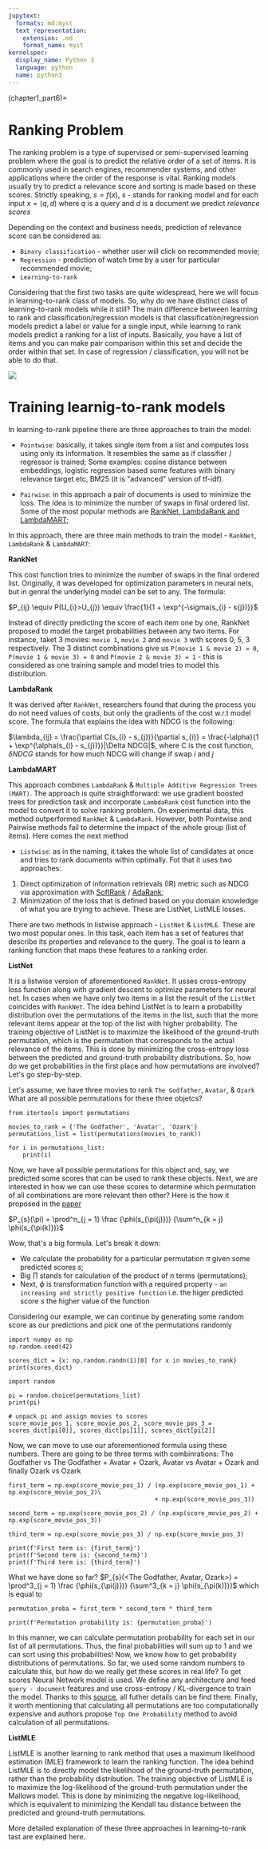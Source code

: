 ```yaml
---
jupytext:
  formats: md:myst
  text_representation:
    extension: .md
    format_name: myst
kernelspec:
  display_name: Python 3
  language: python
  name: python3
---
```


(chapter1_part6)=

# Ranking Problem
The ranking problem is a type of supervised or semi-supervised learning problem where the goal
is to predict the relative order of a set of items. It is commonly used in search engines,
recommender systems, and other applications where the order of the response is vital. Ranking
models usually try to predict a relevance score and sorting is made based on these scores.
Strictly speaking, $s = f(x)$, $s$ - stands for ranking model and for each
input $x = (q, d)$ where $q$ is a query and $d$ is a document we predict *relevance scores*

Depending on the context and business needs, prediction of relevance score can be considered as:
- `Binary classification` - whether user will click on recommended movie;
- `Regression` - prediction of watch time by a user for particular recommended movie;
- `Learning-to-rank`

Considering that the first two tasks are quite widespread, here we will focus in learning-to-rank
class of models. So, why do we have distinct class of learning-to-rank models while it still?
The main difference between learning to rank and classification/regression models is that
classification/regression models predict a label or value for a single input,
while learning to rank models predict a ranking for a list of inputs. Basically, you have a
list of items and you can make pair comparison within this set and decide the order within that
set. In case of regression / classification, you will not be able to do that.

![](img/ranking_example_1.png)

# Training learnig-to-rank models
In learning-to-rank pipeline there are three approaches to train the model:
- `Pointwise`: basically, it takes single item from a list and computes loss using
only its information. It resembles the same as if classifier / regressor is trained;
Some examples: cosine distance between embeddings, logistic regression based some 
features with binary relevance target etc, BM25 (it is "advanced" version of tf-idf).

- `Pairwise`: in this approach a pair of documents is used to minimize the loss.
The idea is to minimize the number of swaps in final ordered list. Some of the most
popular methods are [RankNet, LambdaRank and LambdaMART](https://www.microsoft.com/en-us/research/wp-content/uploads/2016/02/MSR-TR-2010-82.pdf);

In this approach, there are three main methods to train the model - `RankNet`, `LambdaRank` & `LambdaMART`:

**RankNet**

This cost function tries to minimize the number of swaps in the final ordered list. Originally,
it was developed for optimization parameters in neural nets, but in genral the underlying model
can be set to any. The formula:

$P_{ij} \equiv P(U_{i}>U_{j}) \equiv \frac{1}{1 + \exp^{-\sigma(s_{i} - s{j})}}$

Instead of directly predicting the score of each item one by one, RankNet proposed
to model the target probabilities between any two items. For instance, 
taket 3 movies: `movie 1`, `movie 2` and `movie 3` with scores 0, 5, 3 respectively.
The 3 distinct combinations give us `P(movie 1 & movie 2) = 0`, `P(movie 1 & movie 3) = 0`
and `P(movie 2 & movie 3) = 1` - this is considered as one training sample and model tries
to model this distribution. 

**LambdaRank**

It was derived after `RankNet`, researchers found that during the process you do not need values of costs,
but only the gradients of the cost w.r.t model score. The formula that explains the idea 
with NDCG is the following:

$\lambda_{ij} = \frac{\partial C(s_{i} - s_{j})}{\partial s_{i}} = \frac{-\alpha}{1 + \exp^{\alpha(s_{i} - s_{j})}}|\Delta NDCG|$,
where C is the cost function, $\delta NDCG$ stands for how much NDCG will change if swap *i* and *j*

**LambdaMART**

This approach combines `LambdaRank` &  `Multiple Additive Regression Trees (MART)`. The approach is
quite straightforward: we use gradient boosted trees for prediction task and incorporate `LambdaRank`
cost function into the model to convert it to solve ranking problem. On experimental data, this
method outperformed `RankNet` & `LambdaRank`. However, both Pointwise and Pairwise methods
fail to determine the impact of the whole group (list of items). Here comes the next method

- `Listwise`: as in the naming, it takes the whole list of candidates at once and tries to rank
documents within optimally. Fot that it uses two approaches:
1. Direct optimization of information retrievals (IR) metric such as NDCG via approximation
with [SoftRank](https://www.microsoft.com/en-us/research/wp-content/uploads/2016/02/SoftRankWsdm08Submitted.pdf) / [AdaRank](https://www.semanticscholar.org/paper/AdaRank%3A-a-boosting-algorithm-for-information-Xu-Li/a489d95fb930401c1f4b7d92bb139d271d49abbf);
2. Minimization of the loss that is defined based on you domain knowledge of what you are trying to achieve.
These are ListNet, ListMLE losses.


There are two methods in listwise approach - `ListNet` & `ListMLE`. These are two most popular ones.
In this task, each item has a set of features that describe its properties and relevance to the query.
The goal is to learn a ranking function that maps these features to a ranking order.

**ListNet**

It is a listwise version of aforementioned `RankNet`. It usses cross-entropy loss function along
with gradient descent to optimize parameters for neural net. In cases when we have only two items
in a list the result of the `ListNet` coincides with `RankNet`. The idea behind ListNet is to learn
a probability distribution over the permutations of the items in the list, such that the more
relevant items appear at the top of the list with higher probability. The training objective 
of ListNet is to maximize the likelihood of the ground-truth permutation, which is the permutation
that corresponds to the actual relevance of the items. This is done by minimizing the cross-entropy
loss between the predicted and ground-truth probability distributions.
So, how do we get probabilities in the first place and how permutations are involved? Let's go step-by-step.

Let's assume, we have three movies to rank `The Godfather`, `Avatar`, & `Ozark`
What are all possible permutations for these three objetcs?

```{code-cell} ipython3
from itertools import permutations

movies_to_rank = {'The Godfather', 'Avatar', 'Ozark'}
permutations_list = list(permutations(movies_to_rank))

for i in permutations_list:
    print(i)
```
Now, we have all possible permutations for this object and, say, we predicted some scores that can be
used to rank these objects. Next, we are interested in how we can use these scores to determine
which permutation of all combinations are more relevant then other? Here is the how it proposed in the
[paper](http://times.cs.uiuc.edu/course/598f14/l2r.pdf)

$P_{s}(\pi) = \prod^n_{j = 1} \frac {\phi(s_{\pi(j)})} {\sum^n_{k = j} \phi(s_{\pi(k)})}$

Wow, that's a big formula. Let's break it down:
- We calculate the probability for a particular permutation $\pi$ given some predicted scores $s$;
- Big $\prod$ stands for calculation of the product of $n$ terms (permutations);
- Next, $\phi$ is transformation function with a required property - `an increasing and strictly positive function`
i.e. the higer predicted score $s$ the higher value of the function

Considering our example, we can continue by generating some random score as our predictions and pick one
of the permutations randomly

```{code-cell} ipython3
import numpy as np
np.random.seed(42)

scores_dict = {x: np.random.randn(1)[0] for x in movies_to_rank}  
print(scores_dict)
```

```{code-cell} ipython3
import random

pi = random.choice(permutations_list)
print(pi)

# unpack pi and assign movies to scores
score_movie_pos_1, score_movie_pos_2, score_movie_pos_3 = scores_dict[pi[0]], scores_dict[pi[1]], scores_dict[pi[2]]
```
Now, we can move to use our aforementioned formula using these numbers. There are going to be three
terms with combinrations: The Godfather vs The Godfather  + Avatar + Ozark, Avatar vs Avatar + Ozark
and finally Ozark vs Ozark

```{code-cell} ipython3
first_term = np.exp(score_movie_pos_1) / (np.exp(score_movie_pos_1) + np.exp(score_movie_pos_2)\
                                         + np.exp(score_movie_pos_3))

second_term = np.exp(score_movie_pos_2) / (np.exp(score_movie_pos_2) + np.exp(score_movie_pos_3))

third_term = np.exp(score_movie_pos_3) / np.exp(score_movie_pos_3)

print(f'First term is: {first_term}')
print(f'Second term is: {second_term}')
print(f'Third term is: {third_term}')
```
What we have done so far? $P_{s}(<The Godfather, Avatar, Ozark>) = \prod^3_{j = 1} \frac {\phi(s_{\pi(j)})} {\sum^3_{k = j} \phi(s_{\pi(k)})}$ which is equal to

```{code-cell} ipython3
permutation_proba = first_term * second_term * third_term

print(f'Permutation probability is: {permutation_proba}')
```
In this manner, we can calculate permutation probability for each set in our list of all permutations.
Thus, the final probabilities will sum up to 1 and we can sort using this probabilities! Now,
we know how to get probability distributions of permutations. So far, we used some random numbers
to calculate this, but how do we really get these scores in real life? To get scores
Neural Network model is used. We define any architecture and feed `query - document` features
and use cross-entropy / KL-divergence to train the model. Thanks to this [source](https://embracingtherandom.com/machine-learning/tensorflow/ranking/deep-learning/learning-to-rank-part-2/), all futher details can be find there.
Finally, it worth mentioning that calculating all permutations are too computationally expensive
and authors propose `Top One Probability` method to avoid calculation of all permutations.


**ListMLE**

ListMLE is another learning to rank method that uses a maximum likelihood estimation (MLE)
framework to learn the ranking function. The idea behind ListMLE is to directly model the
likelihood of the ground-truth permutation, rather than the probability distribution.
The training objective of ListMLE is to maximize the log-likelihood of the ground-truth
permutation under the Mallows model. This is done by minimizing the negative log-likelihood,
which is equivalent to minimizing the Kendall tau distance between the predicted
and ground-truth permutations. 

More detailed explanation of these three approaches in learning-to-rank tast are explained
here.
